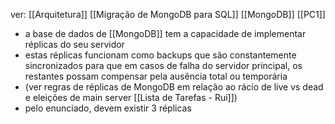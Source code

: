 ver:
	[[Arquitetura]]
	[[Migração de MongoDB para SQL]]
	[[MongoDB]]
	[[PC1]]

- a base de dados de [[MongoDB]] tem a capacidade de implementar réplicas do seu servidor
- estas réplicas funcionam como backups que são constantemente sincronizados para que em casos de falha do servidor principal, os restantes possam compensar pela ausência total ou temporária
- (ver regras de réplicas de MongoDB em relação ao rácio de live vs dead e eleições de main server [[Lista de Tarefas - Rui]])
- pelo enunciado, devem existir 3 réplicas
